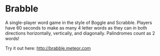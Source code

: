 # Brabble
A single-player word game in the style of Boggle and Scrabble. Players have 60 seconds to make as many 4 letter words as they can in both directions horizontally, vertically, and diagonally. Palindromes count as 2 words!

Try it out here: http://brabble.meteor.com


